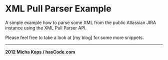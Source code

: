 # XML Pull Parser Example

A simple example how to parse some XML from the public Atlassian JIRA instance using the XML Pull Parser API.

Please feel free to take a look at [my blog] for some more snippets.

---

**2012 Micha Kops / hasCode.com**
